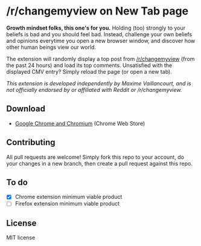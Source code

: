 # /r/changemyview on New Tab page

**Growth mindset folks, this one's for you.** Holding (too) strongly to your beliefs is bad and you should feel bad. Instead, challenge your own beliefs and opinions everytime you open a new browser window, and discover how other human beings view our world.

The extension will randomly display a top post from [/r/changemyview](https://www.reddit.com/r/changemyview/) (from the past 24 hours) and load its top comments. Unsatisfied with the displayed CMV entry? Simply reload the page (or open a new tab).

*This extension is developed independently by Maxime Vaillancourt, and is not officially endorsed by or affiliated with Reddit or /r/changemyview.*

## Download

- [Google Chrome and Chromium](https://chrome.google.com/webstore/detail/rchangemyview-on-new-tab/ahgifopalblclflbkejcanjlecaghjdn) (Chrome Web Store)

## Contributing
All pull requests are welcome! Simply fork this repo to your account, do your changes in a new branch, then create a pull request against this repo.

## To do
- [X] Chrome extension minimum viable product
- [ ] Firefox extension minimum viable product

## License
MIT license
